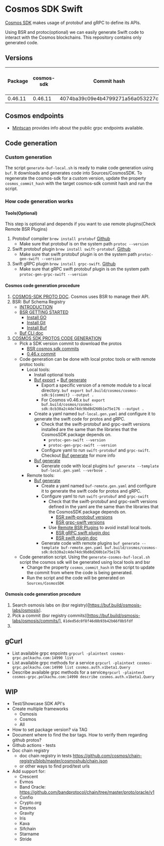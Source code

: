 # Cosmos SDK Swift

[Cosmos SDK](https://github.com/cosmos/cosmos-sdk) makes usage of protobuf and gRPC to define its APIs.

Using BSR and protoc(optional) we can easily generate Swift code to interact with the Cosmos blockchains.
This repository contains only generated code.

## Versions

Package | cosmos-sdk | Commit hash                      | protoc-gen-swift| protoc-gen-grpc-swift
--------|------------|----------------------------------|-----------------|-----------------------
0.46.11 | 0.46.11    | 4074ba39c09e4b4799271a56a053227c | 1.21.0          | 1.14.0

## Cosmos endpoints
* [Mintscan](https://www.mintscan.io/cosmos/info) provides info about the public grpc endpoints available. 

## Code generation

### Custom generation
The script `generate-buf-local.sh` is ready to make code generation using `buf`. It downloads and generates code into Sources/CosmosSDK. To regenerate the cosmos-sdk for a custom version, update the property `cosmos_commit_hash` with the target cosmos-sdk commit hash and run the script.

### How code generation works
#### Tools(Optional)
This step is optional and depends if you want to use remote plugins(Check Remote BSR Plugins)
1. Protobuf compiler `brew install protobuf` [Github](https://github.com/protocolbuffers/protobuf)
    * Make sure that protobuf is on the system path `protoc --version`
2. Swift protobuf plugin `brew install swift-protobuf`. [Github](https://github.com/apple/swift-protobuf)
    * Make sure that swift protobuf plugin is on the system path `protoc-gen-swift --version`
3. Swift gRPC plugin `brew install grpc-swift`. [Github](https://github.com/grpc/grpc-swift)
    * Make sure that gRPC swift protobuf plugin is on the system path `protoc-gen-grpc-swift --version`

#### Cosmos code generation procedure
1. [COSMOS-SDK PROTO DOC](https://github.com/cosmos/cosmos-sdk/tree/main/proto). Cosmos uses BSR to manage their API.
2. BSR: Buf Schema Registry
    * [INTRODUCTION](https://docs.buf.build/bsr/introduction)
    * [BSR GETTING STARTED](https://docs.buf.build/tutorials/getting-started-with-bsr)
        * [Install GO](https://go.dev/dl/)
        * [Install Git](https://git-scm.com/book/en/v2/Getting-Started-Installing-Git)
        * [Install Buf](https://docs.buf.build/installation)
    * [Buf CLI doc](https://docs.buf.build/reference/cli/buf)
3. [COSMOS SDK PROTOS CODE GENERATION](https://buf.build/cosmos/cosmos-sdk/docs/main)
    * Pick a SDK version commit to download the protos
        * [BSR cosmos sdk commits](https://github.com/cosmos/cosmos-sdk/tree/main/proto)
        * [0.46.x commit](https://buf.build/cosmos/cosmos-sdk/commits/8cb30a2c4de74dc9bd8d260b1e75e176)
    * Code generation can be done with local protoc tools or with remote protoc tools:
        * Local tools:
            * Install optional tools
            * [Buf export](https://docs.buf.build/reference/cli/buf/export) + [Buf generate](https://docs.buf.build/reference/cli/buf/generate)
                * Export a specific version of a remote module to a local directory. `buf export buf.build/cosmos/cosmos-sdk:${commit} --output .`            
                * For Cosmos v0.46.x `buf export buf.build/cosmos/cosmos-sdk:8cb30a2c4de74dc9bd8d260b1e75e176 --output .`
            * Create a yaml named `buf-local.gen.yaml` and configure it to generate the swift code for protos and gRPC.
                * Check that the swift-protobuf and grpc-swift versions installed are the same than the libraries that the CosmosSDK package depends on.
                    * `protoc-gen-swift --version`
                    * `protoc-gen-grpc-swift --version`
                * Configure yaml to run `swift-protobuf` and `grpc-swift`. Checkout [Buf generate](https://docs.buf.build/reference/cli/buf/generate) for more info
            * [Buf generate](https://docs.buf.build/reference/cli/buf/generate)
                * Generate code with local plugins `buf generate --template buf-local.gen.yaml --verbose .`            
        * Remote tools:
            * [Buf generate](https://docs.buf.build/reference/cli/buf/generate)
                * Create a yaml named `buf-remote.gen.yaml` and configure it to generate the swift code for protos and gRPC.                    
                * Configure yaml to run `swift-protobuf` and `grpc-swift`
                    * Check that the swift-protobuf and grpc-swift versions defined in the yaml are the same than the libraries that the CosmosSDK package depends on.
                        * [BSR swift-protobuf versions](https://buf.build/apple/swift)
                        * [BSR grpc-swift versions](https://buf.build/grpc/swift)
                    * Use [Remote BSR Plugins](https://buf.build/plugins) to avoid install local tools.
                        * [BSR gRPC swift plugin doc](https://buf.build/grpc/swift)
                        * [BSR swift plugin doc](https://buf.build/apple/swift)
                * Generate code with remote plugins `buf generate --template buf-remote.gen.yaml buf.build/cosmos/cosmos-sdk:8cb30a2c4de74dc9bd8d260b1e75e176`
    * Code generation script. Using the `generate-cosmos-buf-local.sh` script the cosmos sdk will be generated using local tools and bsr
        * Change the property `cosmos_commit_hash` in the script to update the commit from where the code is being generated.
        * Run the script and the code will be generated on `Sources/CosmosSDK` 
                
#### Osmosis code generation procedure
1. Search osmosis labs on (bsr registry)[https://buf.build/osmosis-labs/osmosis].
2. Pick a commit (bsr registry commits)[https://buf.build/osmosis-labs/osmosis/commits/], `81ded5dc0f8f46d8b93b42b66f8b5fdf`
3. 
 

## gCurl
* List available grpc enpoints `grpcurl -plaintext cosmos-grpc.polkachu.com:14990 list`
* List available grpc methods for a service `grpcurl -plaintext cosmos-grpc.polkachu.com:14990 list cosmos.auth.v1beta1.Query`
* Describe available grpc methods for a service`grpcurl -plaintext cosmos-grpc.polkachu.com:14990 describe cosmos.auth.v1beta1.Query`

## WIP 
* Test/Showcase SDK API's
* Create multiple frameworks
    * Osmosis
    * Cosmos
    * All
* How to set package version? via TAG
* Document where to find the bsr tags. How to verify them regarding github protos?
* Github actions - tests
* Doc chain registry
    * doc chain registry in tests https://github.com/cosmos/chain-registry/blob/master/cosmoshub/chain.json
    * or other ways to find prod/test urls
* Add support for:
    * Crescent
    * Evmos
    * Band Oracle: https://github.com/bandprotocol/chain/tree/master/proto/oracle/v1
    * Confio
    * Crypto.org
    * Desmos
    * Gravity
    * Iris
    * Kava
    * Sifchain
    * Starname
    * Stride
